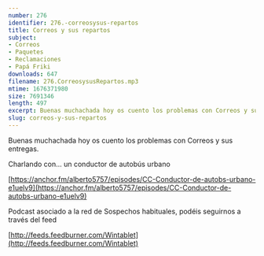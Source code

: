 ```yaml
---
number: 276
identifier: 276.-correosysus-repartos
title: Correos y sus repartos
subject:
- Correos
- Paquetes
- Reclamaciones
- Papá Friki
downloads: 647
filename: 276.CorreosysusRepartos.mp3
mtime: 1676371980
size: 7691346
length: 497
excerpt: Buenas muchachada hoy os cuento los problemas con Correos y sus entregas
slug: correos-y-sus-repartos
---
```

Buenas muchachada hoy os cuento los problemas con Correos y sus entregas.  

Charlando con... un conductor de autobús urbano

[https://anchor.fm/alberto5757/episodes/CC-Conductor-de-autobs-urbano-e1uelv9](https://anchor.fm/alberto5757/episodes/CC-Conductor-de-autobs-urbano-e1uelv9)

Podcast asociado a la red de Sospechos habituales, podéis seguirnos a través del feed 

[http://feeds.feedburner.com/Wintablet](http://feeds.feedburner.com/Wintablet)